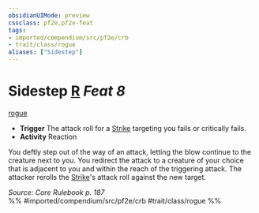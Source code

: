 ```yaml
---
obsidianUIMode: preview
cssclass: pf2e,pf2e-feat
tags:
- imported/compendium/src/pf2e/crb
- trait/class/rogue
aliases: ["Sidestep"]
---
```

# Sidestep  [R](chapter-9-playing-the-game.md#Actions "Reaction") *Feat 8*  
[rogue](rules/traits/rogue.md)  

- **Trigger** The attack roll for a [Strike](strike.md) targeting you fails or critically fails.
- **Activity** Reaction

You deftly step out of the way of an attack, letting the blow continue to the creature next to you. You redirect the attack to a creature of your choice that is adjacent to you and within the reach of the triggering attack. The attacker rerolls the [Strike](strike.md)'s attack roll against the new target.

*Source: Core Rulebook p. 187*  
%% #imported/compendium/src/pf2e/crb #trait/class/rogue %%